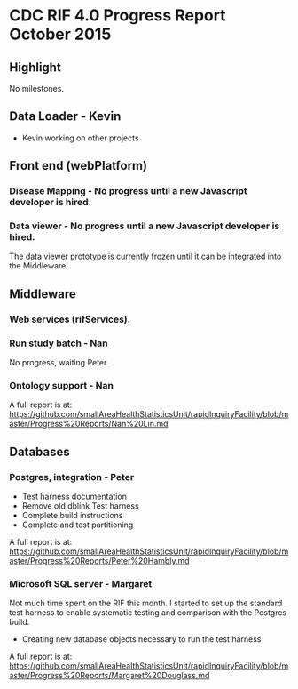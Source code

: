 # CDC RIF 4.0 Progress Report October 2015

## Highlight

No milestones.

## Data Loader - Kevin

* Kevin working on other projects
  
## Front end (webPlatform)

### Disease Mapping - No progress until a new Javascript developer is hired.

### Data viewer - No progress until a new Javascript developer is hired.

The data viewer prototype is currently frozen until it can be integrated into the Middleware.

## Middleware

### Web services (rifServices). 

### Run study batch - Nan

No progress, waiting Peter.

### Ontology support - Nan

A full report is at:  https://github.com/smallAreaHealthStatisticsUnit/rapidInquiryFacility/blob/master/Progress%20Reports/Nan%20Lin.md

## Databases

### Postgres, integration - Peter

* Test harness documentation
* Remove old dblink Test harness
* Complete build instructions 
* Complete and test partitioning

A full report is at: https://github.com/smallAreaHealthStatisticsUnit/rapidInquiryFacility/blob/master/Progress%20Reports/Peter%20Hambly.md

### Microsoft SQL server - Margaret

Not much time spent on the RIF this month.  I started to set up the standard test harness to enable systematic testing and comparison with the Postgres build.

* Creating new database objects necessary to run the test harness

A full report is at: https://github.com/smallAreaHealthStatisticsUnit/rapidInquiryFacility/blob/master/Progress%20Reports/Margaret%20Douglass.md



 

 
